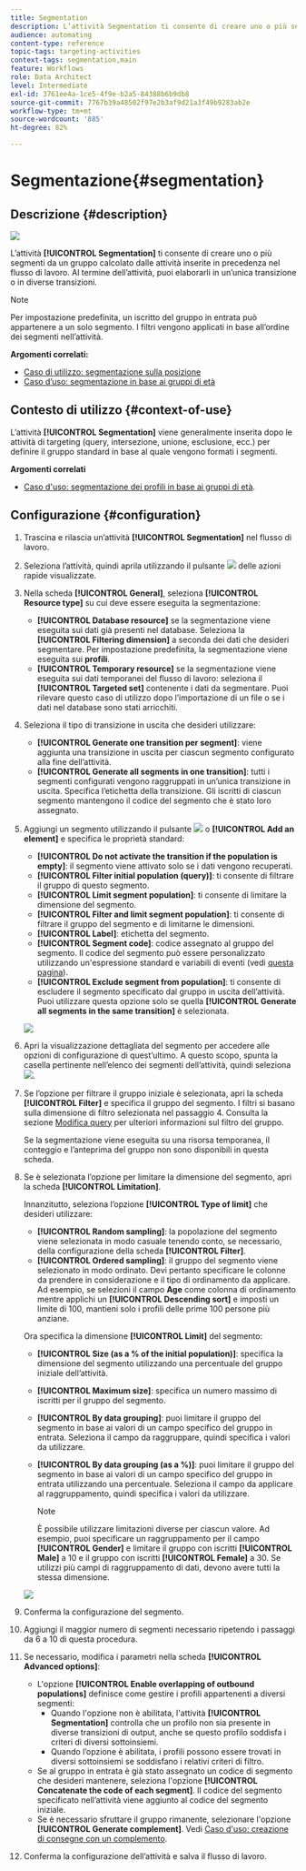 ```yaml
---
title: Segmentation
description: L’attività Segmentation ti consente di creare uno o più segmenti da un gruppo calcolato dalle attività inserite in precedenza nel flusso di lavoro.
audience: automating
content-type: reference
topic-tags: targeting-activities
context-tags: segmentation,main
feature: Workflows
role: Data Architect
level: Intermediate
exl-id: 3761ee4a-1ce5-4f9e-b2a5-84388b6b9db8
source-git-commit: 7767b39a48502f97e2b3af9d21a3f49b9283ab2e
workflow-type: tm+mt
source-wordcount: '885'
ht-degree: 82%

---
```


# Segmentazione{#segmentation}

## Descrizione {#description}

![](assets/segmentation.png)

L’attività **[!UICONTROL Segmentation]** ti consente di creare uno o più segmenti da un gruppo calcolato dalle attività inserite in precedenza nel flusso di lavoro. Al termine dell’attività, puoi elaborarli in un’unica transizione o in diverse transizioni.

>[!NOTE]
>
>Per impostazione predefinita, un iscritto del gruppo in entrata può appartenere a un solo segmento. I filtri vengono applicati in base all’ordine dei segmenti nell’attività.

**Argomenti correlati:**
* [Caso di utilizzo: segmentazione sulla posizione](../../automating/using/workflow-segmentation-location.md)
* [Caso d’uso: segmentazione in base ai gruppi di età](../../automating/using/segmentation-age-groups.md)

## Contesto di utilizzo {#context-of-use}

L’attività **[!UICONTROL Segmentation]** viene generalmente inserita dopo le attività di targeting (query, intersezione, unione, esclusione, ecc.) per definire il gruppo standard in base al quale vengono formati i segmenti.

**Argomenti correlati**

* [Caso d&#39;uso: segmentazione dei profili in base ai gruppi di età](../../automating/using/segmentation-age-groups.md).

## Configurazione {#configuration}

1. Trascina e rilascia un’attività **[!UICONTROL Segmentation]** nel flusso di lavoro.
1. Seleziona l’attività, quindi aprila utilizzando il pulsante ![](assets/edit_darkgrey-24px.png) delle azioni rapide visualizzate.
1. Nella scheda **[!UICONTROL General]**, seleziona **[!UICONTROL Resource type]** su cui deve essere eseguita la segmentazione:

   * **[!UICONTROL Database resource]** se la segmentazione viene eseguita sui dati già presenti nel database. Seleziona la **[!UICONTROL Filtering dimension]** a seconda dei dati che desideri segmentare. Per impostazione predefinita, la segmentazione viene eseguita sui **profili**.
   * **[!UICONTROL Temporary resource]** se la segmentazione viene eseguita sui dati temporanei del flusso di lavoro: seleziona il **[!UICONTROL Targeted set]** contenente i dati da segmentare. Puoi rilevare questo caso di utilizzo dopo l’importazione di un file o se i dati nel database sono stati arricchiti.

1. Seleziona il tipo di transizione in uscita che desideri utilizzare:

   * **[!UICONTROL Generate one transition per segment]**: viene aggiunta una transizione in uscita per ciascun segmento configurato alla fine dell’attività.
   * **[!UICONTROL Generate all segments in one transition]**: tutti i segmenti configurati vengono raggruppati in un’unica transizione in uscita. Specifica l’etichetta della transizione. Gli iscritti di ciascun segmento mantengono il codice del segmento che è stato loro assegnato.

1. Aggiungi un segmento utilizzando il pulsante ![](assets/add_darkgrey-24px.png) o **[!UICONTROL Add an element]** e specifica le proprietà standard:

   * **[!UICONTROL Do not activate the transition if the population is empty]**: il segmento viene attivato solo se i dati vengono recuperati.
   * **[!UICONTROL Filter initial population (query)]**: ti consente di filtrare il gruppo di questo segmento.
   * **[!UICONTROL Limit segment population]**: ti consente di limitare la dimensione del segmento.
   * **[!UICONTROL Filter and limit segment population]**: ti consente di filtrare il gruppo del segmento e di limitarne le dimensioni.
   * **[!UICONTROL Label]**: etichetta del segmento.
   * **[!UICONTROL Segment code]**: codice assegnato al gruppo del segmento. Il codice del segmento può essere personalizzato utilizzando un&#39;espressione standard e variabili di eventi (vedi [questa pagina](../../automating/using/customizing-workflow-external-parameters.md)).
   * **[!UICONTROL Exclude segment from population]**: ti consente di escludere il segmento specificato dal gruppo in uscita dell’attività. Puoi utilizzare questa opzione solo se quella **[!UICONTROL Generate all segments in the same transition]** è selezionata.

   ![](assets/wkf_segment_new_segment.png)

1. Apri la visualizzazione dettagliata del segmento per accedere alle opzioni di configurazione di quest’ultimo. A questo scopo, spunta la casella pertinente nell’elenco dei segmenti dell’attività, quindi seleziona ![](assets/wkf_segment_parameters_24px.png).
1. Se l’opzione per filtrare il gruppo iniziale è selezionata, apri la scheda **[!UICONTROL Filter]** e specifica il gruppo del segmento. I filtri si basano sulla dimensione di filtro selezionata nel passaggio 4. Consulta la sezione [Modifica query](../../automating/using/editing-queries.md) per ulteriori informazioni sul filtro del gruppo.

   Se la segmentazione viene eseguita su una risorsa temporanea, il conteggio e l’anteprima del gruppo non sono disponibili in questa scheda.

1. Se è selezionata l’opzione per limitare la dimensione del segmento, apri la scheda **[!UICONTROL Limitation]**.

   Innanzitutto, seleziona l’opzione **[!UICONTROL Type of limit]** che desideri utilizzare:

   * **[!UICONTROL Random sampling]**: la popolazione del segmento viene selezionata in modo casuale tenendo conto, se necessario, della configurazione della scheda **[!UICONTROL Filter]**.
   * **[!UICONTROL Ordered sampling]**: il gruppo del segmento viene selezionato in modo ordinato. Devi pertanto specificare le colonne da prendere in considerazione e il tipo di ordinamento da applicare. Ad esempio, se selezioni il campo **Age** come colonna di ordinamento mentre applichi un **[!UICONTROL Descending sort]** e imposti un limite di 100, mantieni solo i profili delle prime 100 persone più anziane.

   Ora specifica la dimensione **[!UICONTROL Limit]** del segmento:

   * **[!UICONTROL Size (as a % of the initial population)]**: specifica la dimensione del segmento utilizzando una percentuale del gruppo iniziale dell’attività.
   * **[!UICONTROL Maximum size]**: specifica un numero massimo di iscritti per il gruppo del segmento.
   * **[!UICONTROL By data grouping]**: puoi limitare il gruppo del segmento in base ai valori di un campo specifico del gruppo in entrata. Seleziona il campo da raggruppare, quindi specifica i valori da utilizzare.
   * **[!UICONTROL By data grouping (as a %)]**: puoi limitare il gruppo del segmento in base ai valori di un campo specifico del gruppo in entrata utilizzando una percentuale. Seleziona il campo da applicare al raggruppamento, quindi specifica i valori da utilizzare.

     >[!NOTE]
     >
     >È possibile utilizzare limitazioni diverse per ciascun valore. Ad esempio, puoi specificare un raggruppamento per il campo **[!UICONTROL Gender]** e limitare il gruppo con iscritti **[!UICONTROL Male]** a 10 e il gruppo con iscritti **[!UICONTROL Female]** a 30. Se utilizzi più campi di raggruppamento di dati, devono avere tutti la stessa dimensione.

   ![](assets/wkf_segment_limit_by_grouping.png)

1. Conferma la configurazione del segmento.
1. Aggiungi il maggior numero di segmenti necessario ripetendo i passaggi da 6 a 10 di questa procedura.
1. Se necessario, modifica i parametri nella scheda **[!UICONTROL Advanced options]**:

   * L&#39;opzione **[!UICONTROL Enable overlapping of outbound populations]** definisce come gestire i profili appartenenti a diversi segmenti:
      * Quando l&#39;opzione non è abilitata, l&#39;attività **[!UICONTROL Segmentation]** controlla che un profilo non sia presente in diverse transizioni di output, anche se questo profilo soddisfa i criteri di diversi sottoinsiemi.
      * Quando l’opzione è abilitata, i profili possono essere trovati in diversi sottoinsiemi se soddisfano i relativi criteri di filtro.
   * Se al gruppo in entrata è già stato assegnato un codice di segmento che desideri mantenere, seleziona l&#39;opzione **[!UICONTROL Concatenate the code of each segment]**. Il codice del segmento specificato nell’attività viene aggiunto al codice del segmento iniziale.
   * Se è necessario sfruttare il gruppo rimanente, selezionare l&#39;opzione **[!UICONTROL Generate complement]**. Vedi [Caso d&#39;uso: creazione di consegne con un complemento](../../automating/using/workflow-created-query-with-complement.md).

1. Conferma la configurazione dell’attività e salva il flusso di lavoro.
